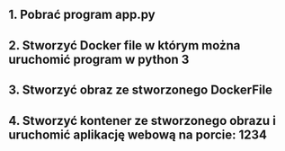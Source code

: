 ## 1. Pobrać program app.py
## 2. Stworzyć Docker file w którym można uruchomić program w python 3
## 3. Stworzyć obraz ze stworzonego DockerFile
## 4. Stworzyć kontener ze stworzonego obrazu i uruchomić aplikację webową na porcie: 1234  
